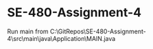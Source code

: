 # SE-480-Assignment-4

Run main from C:\GitRepos\SE-480-Assignment-4\src\main\java\Application\MAIN.java